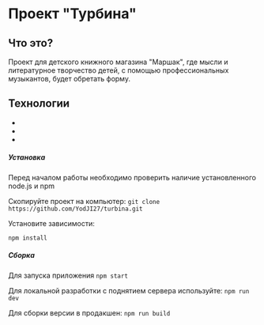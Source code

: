 # Проект "Турбина"

## Что это?
Проект для детского книжного магазина "Маршак", где мысли и литературное творчество детей, с помощью профессиональных музыкантов, будет обретать форму.

## Технологии

-
-
-

##### Установка

Перед началом работы необходимо проверить наличие установленного node.js и npm

Скопируйте проект на компьютер:
`git clone https://github.com/YodJI27/turbina.git`

Установите зависимости:

`npm install`

##### Сборка

Для запуска приложения
`npm start`

Для локальной разработки с поднятием сервера используйте:
`npm run dev`

Для сборки версии в продакшен:
`npm run build`
